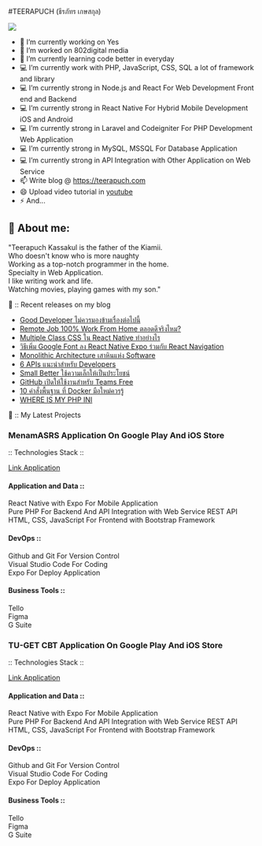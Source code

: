 #TEERAPUCH (ธีรภัทร เกษสกุล)

<img src="https://images.unsplash.com/photo-1529603992250-a55acb77d146?ixlib=rb-1.2.1&ixid=eyJhcHBfaWQiOjEyMDd9&auto=format&fit=crop&w=1350&q=80" />

- 🔭 I’m currently working on Yes
- 🔭 I’m worked on 802digital media
- 🌱 I’m currently learning code better in everyday
- 💻 I’m currently work with PHP, JavaScript, CSS, SQL a lot of framework and library 
- 💻 I’m currently strong in Node.js and React For Web Development Front end and Backend
- 💻 I’m currently strong in React Native For Hybrid Mobile Development iOS and Android
- 💻 I’m currently strong in Laravel and Codeigniter For PHP Development Web Application
- 💻 I’m currently strong in MySQL, MSSQL For Database Application
- 💻 I’m currently strong in API Integration with Other Application on Web Service
- 📫 Write blog @ https://teerapuch.com 
- 😄 Upload video tutorial in <a href="https://www.youtube.com/channel/UCvCbqgFKT8Al-M1kjgs75Gw">youtube</a> 
- ⚡ And...

## 🤔 About me:
"Teerapuch Kassakul is the father of the Kiamii. <br>
Who doesn't know who is more naughty <br>
Working as a top-notch programmer in the home.<br> 
Specialty in Web Application. <br>
I like writing work and life. <br>
Watching movies, playing games with my son."

👨 :: Recent releases on my blog

- <a href="https://teerapuch.com/developer/good-developer/" target="_blank">Good Developer ไม่ควรมองข้ามเรื่องต่อไปนี้</a>
- <a href="https://teerapuch.com/life/remote-job-wfh/" target="_blank">Remote Job 100% Work From Home ตลอดดีจริงไหม?</a>
- <a href="https://teerapuch.com/developer/multiple-class-css-in-react-native/" target="_blank">Multiple Class CSS ใน React Native ทำอย่างไร</a>
- <a href="https://teerapuch.com/developer/%e0%b8%a7%e0%b8%b4%e0%b8%98%e0%b8%b5%e0%b9%80%e0%b8%9e%e0%b8%b4%e0%b9%88%e0%b8%a1-google-font-%e0%b8%a5%e0%b8%87-react-native-expo/" target="_blank">วิธีเพิ่ม Google Font ลง React Native Expo ร่วมกับ React Navigation</a>
- <a href="https://teerapuch.com/developer/monolithic-architecture/" target="_blank">Monolithic Architecture เสาหินแห่ง Software</a>
- <a href="https://teerapuch.com/developer/6-apis-should-know/" target="_blank">6 APIs แนะนำสำหรับ Developers</a>
- <a href="https://teerapuch.com/life/small-better/" target="_blank">Small Better ใช้ความเล็กให้เป็นประโยชน์</a>
- <a href="https://teerapuch.com/news/github-free-for-teams/" target="_blank">GitHub เปิดให้ใช้งานสำหรับ Teams Free</a>
- <a href="https://teerapuch.com/developer/10-basic-command-docker/" target="_blank">10 คำสั่งพื้นฐาน ที่ Docker มือใหม่ควรรู้</a>
- <a href="https://teerapuch.com/developer/where-my-php-ini/" target="_blank">WHERE IS MY PHP INI</a>

👨 :: My Latest Projects

### MenamASRS Application On Google Play And iOS Store
:: Technologies Stack  ::

<a href="https://play.google.com/store/apps/details?id=com.teerapuch.snapasrs" target="_blank">Link Application</a>

#### Application and Data :: 
React Native with Expo For Mobile Application \
Pure PHP For Backend And API Integration with Web Service REST API \
HTML, CSS, JavaScript For Frontend with Bootstrap Framework 

#### DevOps :: 
Github and Git For Version Control \
Visual Studio Code For Coding \
Expo For Deploy Application 

#### Business Tools :: 
Tello \
Figma \
G Suite 

### TU-GET CBT Application On Google Play And iOS Store
:: Technologies Stack  ::

<a href="https://play.google.com/store/apps/details?id=com.tu.tuget" target="_blank">Link Application</a>

#### Application and Data :: 
React Native with Expo For Mobile Application  \
Pure PHP For Backend And API Integration with Web Service REST API  \
HTML, CSS, JavaScript For Frontend with Bootstrap Framework 

#### DevOps :: 
Github and Git For Version Control  \
Visual Studio Code For Coding  \
Expo For Deploy Application  

#### Business Tools :: 
Tello  \
Figma  \
G Suite  